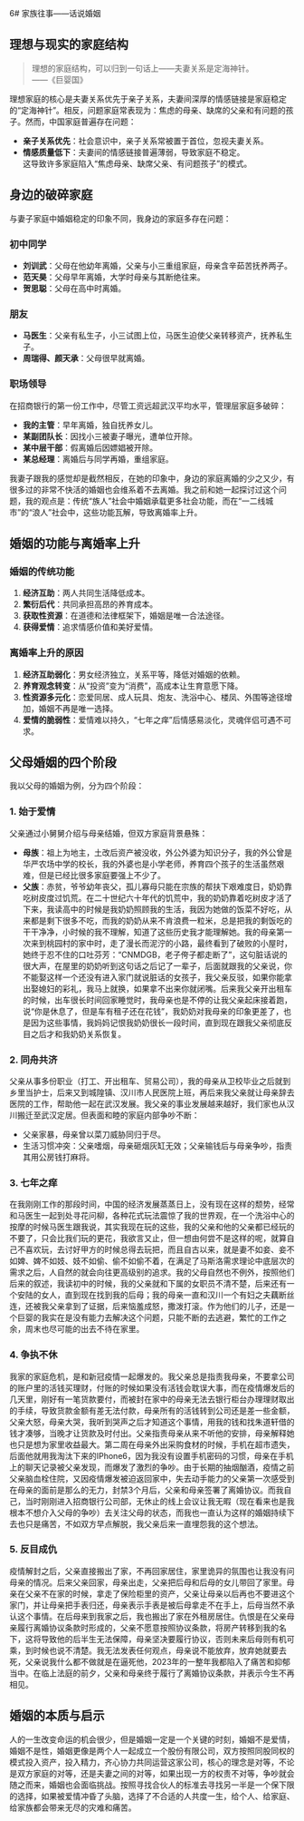 6# 家族往事——话说婚姻

## 理想与现实的家庭结构

> 理想的家庭结构，可以归到一句话上——夫妻关系是定海神针。  
> ——《巨婴国》

理想家庭的核心是夫妻关系优先于亲子关系，夫妻间深厚的情感链接是家庭稳定的“定海神针”。相反，问题家庭常表现为：焦虑的母亲、缺席的父亲和有问题的孩子。然而，中国家庭普遍存在问题：  
- **亲子关系优先**：社会意识中，亲子关系常被置于首位，忽视夫妻关系。  
- **情感质量低下**：夫妻间的情感链接普遍薄弱，导致家庭不稳定。  
这导致许多家庭陷入“焦虑母亲、缺席父亲、有问题孩子”的模式。

## 身边的破碎家庭

与妻子家庭中婚姻稳定的印象不同，我身边的家庭多存在问题：  

### 初中同学
- **刘训武**：父母在他幼年离婚，父亲与小三重组家庭，母亲含辛茹苦抚养两子。  
- **范天昊**：父母早年离婚，大学时母亲与其断绝往来。  
- **贺思聪**：父母在高中时离婚。

### 朋友
- **马医生**：父亲有私生子，小三试图上位，马医生迫使父亲转移资产，抚养私生子。  
- **周瑞得、颜天承**：父母很早就离婚。

### 职场领导
在招商银行的第一份工作中，尽管工资远超武汉平均水平，管理层家庭多破碎：  
- **我的主管**：早年离婚，独自抚养女儿。  
- **某副团队长**：因找小三被妻子曝光，遭单位开除。  
- **某中层干部**：假离婚后因嫖娼被开除。  
- **某总经理**：离婚后与同学再婚，重组家庭。

我妻子跟我的感觉却是截然相反，在她的印象中，身边的家庭离婚的少之又少，有很多过的非常不快活的婚姻也会维系着不去离婚。我之前和她一起探讨过这个问题，我的观点是：传统“族人”社会中婚姻承载更多社会功能，而在“一二线城市”的“浪人”社会中，这些功能瓦解，导致离婚率上升。

## 婚姻的功能与离婚率上升

### 婚姻的传统功能
1. **经济互助**：两人共同生活降低成本。  
2. **繁衍后代**：共同承担高昂的养育成本。  
3. **获取性资源**：在道德和法律框架下，婚姻是唯一合法途径。  
4. **获得爱情**：追求情感价值和美好爱情。

### 离婚率上升的原因
1. **经济互助弱化**：男女经济独立，关系平等，降低对婚姻的依赖。  
2. **养育观念转变**：从“投资”变为“消费”，高成本让生育意愿下降。  
3. **性资源多元化**：恋爱同居、成人玩具、炮友、洗浴中心、楼凤、外围等途径增加，婚姻不再是唯一选择。  
4. **爱情的脆弱性**：爱情难以持久，“七年之痒”后情感易淡化，灵魂伴侣可遇不可求。

## 父母婚姻的四个阶段

我以父母的婚姻为例，分为四个阶段：

### 1. 始于爱情
父亲通过小舅舅介绍与母亲结婚，但双方家庭背景悬殊：  
- **母族**：祖上为地主，土改后资产被没收，外公外婆为知识分子，我的外公曾是华严农场中学的校长，我的外婆也是小学老师，养育四个孩子的生活虽然艰难，但是已经比很多家庭要强上不少了。  
- **父族**：赤贫，爷爷幼年丧父，孤儿寡母只能在宗族的帮扶下艰难度日，奶奶靠吃树皮度过饥荒。在二十世纪六十年代的饥荒中，我的奶奶靠着吃树皮才活了下来，我读高中的时候是我奶奶照顾我的生活，我因为她做的饭菜不好吃，从来都是剩下很多不吃，而我的奶奶从来不肯浪费一粒米，总是把我的剩饭吃的干干净净，小时候的我不理解，知道了这些历史我才能理解她。我的母亲第一次来到桃园村的家中时，走了漫长而泥泞的小路，最终看到了破败的小屋时，她终于忍不住的口吐芬芳：“CNMDGB，老子侉子都走断了”，这句脏话说的很大声，在屋里的奶奶听到这句话之后记了一辈子，后面就跟我的父亲说，你不能娶这样一个还没有进入家门就说脏话的女孩子，我父亲反驳，如果你能拿出娶媳妇的彩礼，我马上就换，如果拿不出来你就闭嘴。后来我父亲开出租车的时候，出车很长时间回家睡觉时，我母亲也是不停的让我父亲起床接着跑，说“你是休息了，但是车有租子还在花钱”，我奶奶对我母亲的印象更差了，也是因为这些事情，我妈妈记恨我奶奶很长一段时间，直到现在跟我父亲彻底反目之后才和我奶奶关系恢复。

### 2. 同舟共济
父亲从事多份职业（打工、开出租车、贸易公司），我的母亲从卫校毕业之后就到乡里当护士，后来又到城隍镇、汉川市人民医院上班，再后来我父亲就让母亲辞去医院的工作，帮助他一起在武汉发展。我父亲的事业发展越来越好，我们家也从汉川搬迁至武汉定居。但表面和睦的家庭内部争吵不断：  
- 父亲家暴，母亲曾以菜刀威胁同归于尽。  
- 生活习惯冲突：父亲嗜烟，母亲砸烟灰缸无效；父亲输钱后与母亲争吵，指责其用公房钱打麻将。

### 3. 七年之痒
在我刚刚工作的那段时间，中国的经济发展蒸蒸日上，没有现在这样的颓势，经常和马医生一起到处寻花问柳，各种花式玩法震惊了我的世界观，在一个洗浴中心的按摩的时候马医生跟我说，其实我现在玩的这些，我的父亲和他的父亲都已经玩的不要了，只会比我们玩的更花，我欲言又止，但一想由何尝不是这样的呢，就算自己不喜欢玩，去讨好甲方的时候总得去玩把，而且自古以来，就是妻不如妾、妾不如婢、婢不如妓、妓不如偷、偷不如偷不着，在满足了马斯洛需求理论中底层次的需求之后，人自然的就会向往更高级别的追求。我的父母自然也不例外，按照他们后来的叙述，我读初中的时候，我的父亲就和下属的女职员不清不楚，后来还有一个安陆的女人，直到现在找到我的后母；我的母亲一直和汉川一个有妇之夫藕断丝连，还被我父亲拿到了证据，后来恼羞成怒，撒泼打滚。作为他们的儿子，还是一个巨婴的我实在是没有能力去解决这个问题，只能不断的去逃避，繁忙的工作之余，周末也尽可能的出去不待在家里。

### 4. 争执不休
我家的家庭危机，是和新冠疫情一起爆发的。我父亲总是指责我母亲，不要拿公司的账户里的活钱买理财，付账的时候如果没有活钱会耽误大事，而在疫情爆发后的几天里，刚好有一笔货款要付，而被封在家中的母亲无法去银行柜台办理理财取出的手续，导致货款金额有差无法付款，母亲所有的活钱转到公司还是差一些金额，父亲大怒，母亲大哭，我听到哭声之后才知道这个事情，用我的钱和找朱道轩借的钱才凑够，当晚才让货款及时付出。父亲指责母亲从来不听他的安排，母亲解释她也只是想为家里收益最大。第二周在母亲外出采购食材的时候，手机在超市遗失，后面他就用我淘汰下来的IPhone6，因为我没有设置手机密码的习惯，母亲在手机上的聊天记录被父亲发现，而爆发了激烈的争吵。由于长期的抽烟酗酒，疫情之前父亲脑血栓住院，又因疫情爆发被迫返回家中，失去动手能力的父亲第一次感受到在母亲的面前是那么的无力，封禁3个月后，父亲和母亲签署了离婚协议。而我自己，当时刚刚进入招商银行公司部，无休止的线上会议让我无暇（现在看来也是我根本不想介入父母的争吵）去关注父母的状态，而我也一直认为这样的婚姻持续下去也只是痛苦，不如双方早点解脱，我父亲后来一直埋怨我的这个想法。

### 5. 反目成仇
疫情解封之后，父亲直接搬出了家，不再回家居住，家里诡异的氛围也让我没有问母亲的情况。后来父亲回家，母亲出走，父亲把后母和后母的女儿带回了家里。母亲在父亲不在家的时候，拿走了保险柜里的资产，父亲让母亲以后再也不要进这个家门，并让母亲把手表归还，母亲表示手表是被后母拿走不在手上，后母当然不承认这个事情。在后母来到我家之后，我也搬出了家在外租房居住。仇恨是在父亲母亲履行离婚协议条款时形成的，父亲不愿意按照协议条款，将房产转移到我的名下，这将导致他的后半生无法保障，母亲坚决要履行协议，否则未来后母则有机可乘，到时候也说不清楚。我无法发表任何观点，母亲说不能放弃，放弃她就要去死，父亲说我什么都不做就是在逼死他，2023年的一整年我都陷入了痛苦和抑郁当中。在临上法庭的前夕，父亲和母亲终于履行了离婚协议条款，并表示今生不再相见。


## 婚姻的本质与启示

人的一生改变命运的机会很少，但是婚姻一定是一个关键的时刻，婚姻不是爱情，婚姻不是性，婚姻更像是两个人一起成立一个股份有限公司，双方按照同股同权的模式投入资产，投入精力，齐心协力共同运营这家公司，核心的理念是对等，不论是双方家庭的对等，还是夫妻之间的对等，如果出现一方的权责不对等，争吵就会随之而来，婚姻也会面临挑战。按照寻找合伙人的标准去寻找另一半是一个保下限的选择，如果被爱情冲昏了头脑，选择了不合适的人共度一生，给个人、给家庭、给家族都会带来无尽的灾难和痛苦。
